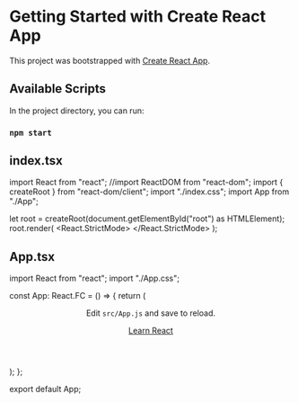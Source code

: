 # Getting Started with Create React App

This project was bootstrapped with [Create React App](https://github.com/facebook/create-react-app).

## Available Scripts

In the project directory, you can run:

### `npm start`

## index.tsx

import React from "react";
//import ReactDOM from "react-dom";
import { createRoot } from "react-dom/client";
import "./index.css";
import App from "./App";

let root = createRoot(document.getElementById("root") as HTMLElement);
root.render(
<React.StrictMode>
<App />
</React.StrictMode>
);

## App.tsx

import React from "react";
import "./App.css";

const App: React.FC = () => {
return (
<div className="App">
<header className="App-header">
<p>
Edit <code>src/App.js</code> and save to reload.
</p>
<a
          className="App-link"
          href="https://reactjs.org"
          target="_blank"
          rel="noopener noreferrer"
        >
Learn React
</a>
</header>
</div>
);
};

export default App;
